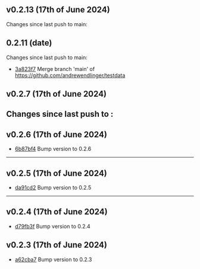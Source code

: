 
## v0.2.13 (17th of June 2024)
Changes since last push to main:


## 0.2.11 (date)
Changes since last push to main:
- [3a823f7](https://github.com/andrewendlinger/testdata/commit/3a823f7861a371ad10c92942ad654f619acea267) Merge branch 'main' of https://github.com/andrewendlinger/testdata

## v0.2.7 (17th of June 2024)
## Changes since last push to :


## v0.2.6 (17th of June 2024)
- [6b87bf4](https://github.com/andrewendlinger/testdata/commit/6b87bf46bf1fbe38d28a4bf092368d41e1de2c77) Bump version to 0.2.6
---
## v0.2.5 (17th of June 2024)
- [da91cd2](https://github.com/andrewendlinger/testdata/commit/da91cd2a590de96344315d91a344b32417857f38) Bump version to 0.2.5
---
## v0.2.4 (17th of June 2024)
- [d79fb3f](https://github.com/andrewendlinger/testdata/commit/d79fb3f0b5d75dc2fe25c0ae520a8513f6d32ec9) Bump version to 0.2.4
## v0.2.3 (17th of June 2024)
- [a62cba7](https://github.com/andrewendlinger/testdata/commit/a62cba7442c86835c7be9eb8aa5a44b1ad92746f) Bump version to 0.2.3
